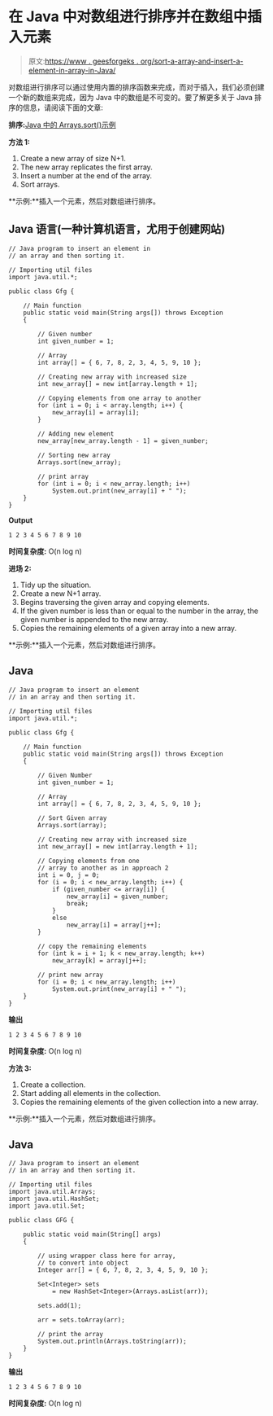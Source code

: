 # 在 Java 中对数组进行排序并在数组中插入元素

> 原文:[https://www . geesforgeks . org/sort-a-array-and-insert-a-element-in-array-in-Java/](https://www.geeksforgeeks.org/sort-an-array-and-insert-an-element-inside-array-in-java/)

对数组进行排序可以通过使用内置的排序函数来完成，而对于插入，我们必须创建一个新的数组来完成，因为 Java 中的数组是不可变的。要了解更多关于 Java 排序的信息，请阅读下面的文章:

**排序:**[Java 中的 Arrays.sort()示例](https://www.geeksforgeeks.org/arrays-sort-in-java-with-examples/)

**方法 1:**

1.  Create a new array of size N+1.
2.  The new array replicates the first array.
3.  Insert a number at the end of the array.
4.  Sort arrays.

**示例:**插入一个元素，然后对数组进行排序。

## Java 语言(一种计算机语言，尤用于创建网站)

```
// Java program to insert an element in
// an array and then sorting it.

// Importing util files
import java.util.*;

public class Gfg {

    // Main function
    public static void main(String args[]) throws Exception
    {

        // Given number
        int given_number = 1;

        // Array
        int array[] = { 6, 7, 8, 2, 3, 4, 5, 9, 10 };

        // Creating new array with increased size
        int new_array[] = new int[array.length + 1];

        // Copying elements from one array to another
        for (int i = 0; i < array.length; i++) {
            new_array[i] = array[i];
        }

        // Adding new element
        new_array[new_array.length - 1] = given_number;

        // Sorting new array
        Arrays.sort(new_array);

        // print array
        for (int i = 0; i < new_array.length; i++)
            System.out.print(new_array[i] + " ");
    }
}
```

**Output**

```
1 2 3 4 5 6 7 8 9 10 
```

**时间复杂度:** O(n log n)

**进场 2:**

1.  Tidy up the situation.
2.  Create a new N+1 array.
3.  Begins traversing the given array and copying elements.
4.  If the given number is less than or equal to the number in the array, the given number is appended to the new array.
5.  Copies the remaining elements of a given array into a new array.

**示例:**插入一个元素，然后对数组进行排序。

## Java

```
// Java program to insert an element
// in an array and then sorting it.

// Importing util files
import java.util.*;

public class Gfg {

    // Main function
    public static void main(String args[]) throws Exception
    {

        // Given Number
        int given_number = 1;

        // Array
        int array[] = { 6, 7, 8, 2, 3, 4, 5, 9, 10 };

        // Sort Given array
        Arrays.sort(array);

        // Creating new array with increased size
        int new_array[] = new int[array.length + 1];

        // Copying elements from one
        // array to another as in approach 2
        int i = 0, j = 0;
        for (i = 0; i < new_array.length; i++) {
            if (given_number <= array[i]) {
                new_array[i] = given_number;
                break;
            }
            else
                new_array[i] = array[j++];
        }

        // copy the remaining elements
        for (int k = i + 1; k < new_array.length; k++)
            new_array[k] = array[j++];

        // print new array
        for (i = 0; i < new_array.length; i++)
            System.out.print(new_array[i] + " ");
    }
}
```

**输出**

```
1 2 3 4 5 6 7 8 9 10 
```

**时间复杂度:** O(n log n)

**方法 3:**

1.  Create a collection.
2.  Start adding all elements in the collection.
3.  Copies the remaining elements of the given collection into a new array.

**示例:**插入一个元素，然后对数组进行排序。

## Java

```
// Java program to insert an element
// in an array and then sorting it.

// Importing util files
import java.util.Arrays;
import java.util.HashSet;
import java.util.Set;

public class GFG {

    public static void main(String[] args)
    {

        // using wrapper class here for array,
        // to convert into object
        Integer arr[] = { 6, 7, 8, 2, 3, 4, 5, 9, 10 };

        Set<Integer> sets
            = new HashSet<Integer>(Arrays.asList(arr));

        sets.add(1);

        arr = sets.toArray(arr);

        // print the array
        System.out.println(Arrays.toString(arr));
    }
}
```

**输出**

```
1 2 3 4 5 6 7 8 9 10 
```

**时间复杂度:** O(n log n)